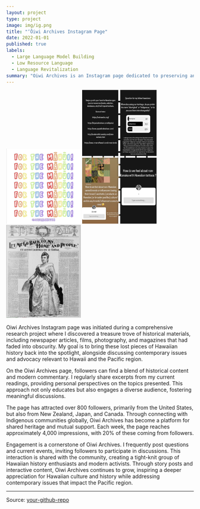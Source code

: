 ```yaml
---
layout: project
type: project
image: img/ig.png
title: "‘Ōiwi Archives Instagram Page"
date: 2022-01-01
published: true
labels:
  - Large Language Model Building
  - Low Resource Language
  - Language Revitalization
summary: "Oiwi Archives is an Instagram page dedicated to preserving and sharing Hawaiian history and culture. Created during a research project, it features newspaper articles, films, photography, and magazines that have been forgotten over time. The page also addresses contemporary issues and advocacy related to Hawaii and the Pacific, sharing insights and engaging followers in discussions. With over 800 followers, Oiwi Archives connects enthusiasts and activists from the United States, New Zealand, Japan, and Canada, fostering a vibrant and interactive community."
---
```


<div class="text-center p-4">
  <img width="200px" src="../img/mahui.png" class="img-thumbnail">
  <img width="200px" src="../img/archive.png" class="img-thumbnail">
  <img width="200px" src="../img/lilu.png" class="img-thumbnail">
</div>

Oiwi Archives Instagram page was initiated during a comprehensive research project where I discovered a treasure trove of historical materials, including newspaper articles, films, photography, and magazines that had faded into obscurity. My goal is to bring these lost pieces of Hawaiian history back into the spotlight, alongside discussing contemporary issues and advocacy relevant to Hawaii and the Pacific region.

On the Oiwi Archives page, followers can find a blend of historical content and modern commentary. I regularly share excerpts from my current readings, providing personal perspectives on the topics presented. This approach not only educates but also engages a diverse audience, fostering meaningful discussions.

The page has attracted over 800 followers, primarily from the United States, but also from New Zealand, Japan, and Canada. Through connecting with Indigenous communities globally, Oiwi Archives has become a platform for shared heritage and mutual support. Each week, the page reaches approximately 4,000 impressions, with 20% of these coming from followers.

Engagement is a cornerstone of Oiwi Archives. I frequently post questions and current events, inviting followers to participate in discussions. This interaction is shared with the community, creating a tight-knit group of Hawaiian history enthusiasts and modern activists. Through story posts and interactive content, Oiwi Archives continues to grow, inspiring a deeper appreciation for Hawaiian culture and history while addressing contemporary issues that impact the Pacific region.

<hr>

Source: <a href="https://github.com/your-github-repo"><i class="large github icon"></i>your-github-repo</a>
